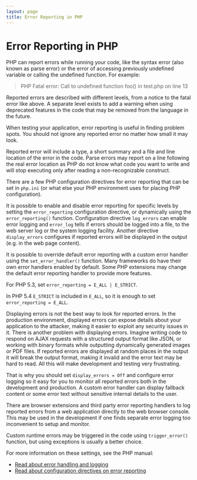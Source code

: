 ```yaml
---
layout: page
title: Error Reporting in PHP
---
```


# Error Reporting in PHP

PHP can report errors while running your code, like the syntax error (also known as parse error) or the error of
accessing previously undefined variable or calling the undefined function. For example:

> PHP Fatal error:  Call to undefined function foo() in test.php on line 13

Reported errors are described with different levels, from a notice to the fatal error like above. A separate level
exists to add a warning when using deprecated features in the code that may be removed from the language in the future.

When testing your application, error reporting is useful in finding problem spots. You should not ignore any reported
error no matter how small it may look.

Reported error will include a type, a short summary and a file and line location of the error in the code. Parse errors
may report on a line following the real error location as PHP do not know what code you want to write and will stop
executing only after reading a non-recognizable construct.

There are a few PHP configuration directives for error reporting that can be set in `php.ini` (or what else your PHP
environment uses for placing PHP configuration).

It is possible to enable and disable error reporting for specific levels by setting the `error_reporting` configuration
directive, or dynamically using the `error_reporting()` function. Configuration directive `log_errors` can enable error
logging and `error_log` tells if errors should be logged into a file, to the web server log or the system logging
facility. Another directive `display_errors` configures if reported errors will be displayed in the output (e.g. in
the web page content).

It is possible to override default error reporting with a custom error handler using the `set_error_handler()` function.
Many frameworks do have their own error handlers enabled by default. Some PHP extensions may change the default error
reporting handler to provide more features.

For PHP 5.3, set `error_reporting = E_ALL | E_STRICT`.

In PHP 5.4 `E_STRICT` is included in `E_ALL`, so it is enough to set `error_reporting = E_ALL`.

Displaying errors is not the best way to look for reported errors. In the production environment, displayed errors can
expose details about your application to the attacker, making it easier to exploit any security issues in it. There is
another problem with displaying errors. Imagine writing code to respond on AJAX requests with a structured output format
like JSON, or working with binary formats while outputting dynamically generated images or PDF files. If reported errors
are displayed at random places in the output it will break the output format, making it invalid and the error text may
be hard to read. All this will make development and testing very frustrating.

That is why you should set `display_errors = Off` and configure error logging so it easy for you to monitor all reported
errors both in the development and production. A custom error handler can display fallback content or some error text
without sensitive internal details to the user.

There are browser extensions and third party error reporting handlers to log reported errors from a web application
directly to the web browser console. This may be used in the development if one finds separate error logging too
inconvenient to setup and monitor.

Custom runtime errors may be triggered in the code using `trigger_error()` function, but using exceptions is usually a
better choice.

For more information on these settings, see the PHP manual:

* [Read about error handling and logging][errorhandling]
* [Read about configuration directives on error reporting][errorhandling_configuration]

[errorhandling]: http://www.php.net/manual/en/book.errorfunc.php
[errorhandling_configuration]: http://www.php.net/manual/errorfunc.configuration.php

